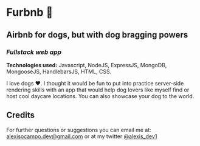 # Furbnb :dog:
## Airbnb for dogs, but with dog bragging powers 
### *Fullstack web app*
**Technologies used:** Javascript, NodeJS, ExpressJS, MongoDB, MongooseJS, HandlebarsJS, HTML, CSS.

I love dogs :heart:. I thought it would be fun to put into practice server-side rendering skills with an app that would help dog lovers like myself find or host cool daycare locations. You can also showcase your dog to the world.

## Credits

For further questions or suggestions you can email me at: [alexisocampo.dev@gmail.com](mailto:alexisocampo.dev@gmail.com) or at my twitter [@alexis_dev1](https://twitter.com/alexis_dev1)